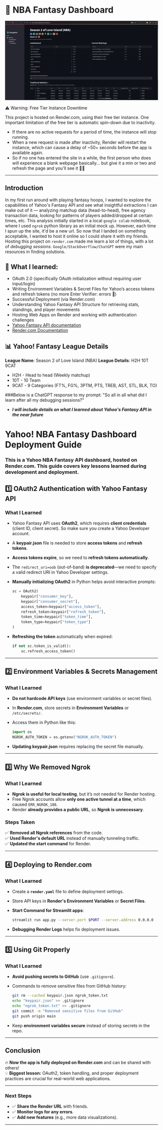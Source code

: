 # 🏀 NBA Fantasy Dashboard
![Header Image](./cover.jpg)

⚠️ Warning: Free Tier Instance Downtime

This project is hosted on Render.com, using their free tier instance. One important limitation of the free tier is automatic spin-down due to inactivity.
- If there are no active requests for a period of time, the instance will stop running.
- When a new request is made after inactivity, Render will restart the instance, which can cause a delay of ~50+ seconds before the app is available again.
- So if no one has entered the site in a while, the first person who does will experience a blank webpage basically... but give it a min or two and refresh the page and you'll see it 👍🏽

---
## Introduction
In my first run around with playing fantasy hoops, I wanted to explore the capabilities of Yahoo's Fantasy API and see what insightful extractions I can make out of it — analyzing matchup data (head-to-head), free agency transaction data, looking for patterns of players added/dropped at certain times, etc. This analysis initially started in a local `google colab` notebook, where I used `ngrok` python library as an initial mock up. However, each time I spun up the site, it'd be a new url. So now that I landed on something acceptable, I wanted to host it online so I could share it with my friends. Hosting this project on `render.com` made me learn a lot of things, with a lot of *debugging sessions*. `Google/StackOverflow/ChatGPT` were my main resources in finding solutions. 

## 🚀 What I learned:
- OAuth 2.0 (specifically OAuth initialization without requiring user input/login)
- Writing Environment Variables & Secret Files for Yahoo’s access tokens and refresh tokens (no more Enter Verifier: errors 🎉)
- Successful Deployment (via Render.com)
- Understanding Yahoo Fantasy API Structure for retrieving stats, standings, and player movements
- Hosting Web Apps on Render and working with authentication challenges
- [Yahoo Fantasy API documentation](https://yahoo-fantasy-api.readthedocs.io/en/latest/yahoo_fantasy_api.html)
- [Render.com Documentation](https://render.com/docs)

## 📊 Yahoo! Fantasy League Details
**League Name**: Season 2 of Love Island (NBA)
**League Details**: H2H 10T 9CAT
  - H2H - Head to head (Weekly matchup)
  - 10T - 10 Team
  - 9CAT - 9 Categories (FT%, FG%, 3PTM, PTS, TREB, AST, STL, BLK, TO)

    
###Below is a ChatGPT response to my prompt: "So all in all what did I learn after all my debugging sessions?" 
- ***I will include details on what I learned about Yahoo's Fantasy API in the near future***

# **Yahoo! NBA Fantasy Dashboard Deployment Guide**
### This is a **Yahoo NBA Fantasy API dashboard**, hosted on **Render.com**. This guide covers **key lessons learned** during development and deployment. ###

## **1️⃣ OAuth2 Authentication with Yahoo Fantasy API**

### **What I Learned**
- Yahoo Fantasy API uses **OAuth2**, which requires **client credentials** (client ID, client secret). So make sure you create a Yahoo Developer account.
- A **keypair.json** file is needed to store **access tokens** and **refresh tokens**.
- **Access tokens expire**, so we need to **refresh tokens automatically**.
- The `redirect_uri=oob` (out-of-band) **is deprecated**—we need to specify a valid redirect URI in Yahoo Developer settings.
- **Manually initializing OAuth2** in Python helps avoid interactive prompts:
  
  ```python
  sc = OAuth2(
      keypair["consumer_key"],
      keypair["consumer_secret"],
      access_token=keypair["access_token"],
      refresh_token=keypair["refresh_token"],
      token_time=keypair["token_time"],  
      token_type=keypair["token_type"]  
  )
  ```

- **Refreshing the token** automatically when expired:
  
  ```python
  if not sc.token_is_valid():
      sc.refresh_access_token()
  ```

---

## **2️⃣ Environment Variables & Secrets Management**

### **What I Learned**
- **Do not hardcode API keys** (use environment variables or secret files).
- In **Render.com**, store secrets in **Environment Variables** or `/etc/secrets/`.
- Access them in Python like this:
  
  ```python
  import os
  NGROK_AUTH_TOKEN = os.getenv("NGROK_AUTH_TOKEN")
  ```

- **Updating keypair.json** requires replacing the secret file manually.

---

## **3️⃣ Why We Removed Ngrok** 

### **What I Learned**
- **Ngrok is useful for local testing**, but it’s not needed for Render hosting.
- Free Ngrok accounts allow **only one active tunnel at a time**, which caused `ERR_NGROK_108`.
- Render **already provides a public URL**, so **Ngrok is unnecessary**.

### **Steps Taken**
✅ **Removed all Ngrok references** from the code.  
✅ **Used Render's default URL** instead of manually tunneling traffic.  
✅ **Updated the start command** for Render.

---

## **4️⃣ Deploying to Render.com**

### **What I Learned**
- Create a **`render.yaml`** file to define deployment settings.
- Store API keys in **Render's Environment Variables** or **Secret Files**.
- **Start Command for Streamlit apps**:
  
  ```bash
  streamlit run app.py --server.port $PORT --server.address 0.0.0.0
  ```
  
- **Debugging Render Logs** helps fix deployment issues.

---

## **5️⃣ Using Git Properly**

### **What I Learned**
- **Avoid pushing secrets to GitHub** (use `.gitignore`).
- Commands to remove sensitive files from GitHub history:
  
  ```bash
  git rm --cached keypair.json ngrok_token.txt
  echo "keypair.json" >> .gitignore
  echo "ngrok_token.txt" >> .gitignore
  git commit -m "Removed sensitive files from GitHub"
  git push origin main
  ```
  
- Keep **environment variables secure** instead of storing secrets in the repo.

---

## **Conclusion**

🔥 **Now the app is fully deployed on Render.com** and can be shared with others!  
💡 **Biggest lesson:** OAuth2, token handling, and proper deployment practices are crucial for real-world web applications.

---

### **Next Steps**
- ✅ **Share the Render URL** with friends.  
- ✅ **Monitor logs for any errors**.  
- ✅ **Add new features** (e.g., more data visualizations).  

---
